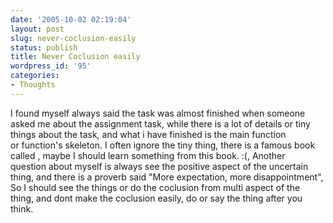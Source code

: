 ```yaml
---
date: '2005-10-02 02:19:04'
layout: post
slug: never-coclusion-easily
status: publish
title: Never Coclusion easily
wordpress_id: '95'
categories:
- Thoughts
---
```





I found myself always said the task was almost finished when someone asked me about the assignment task, while there is a lot of details or tiny things about the task, and what i have finished is the main function or function's skeleton. I often ignore the tiny thing, there is a famous book called <detail determine everything>, maybe I should learn something from this book. :(, Another question about myself is always see the positive aspect of the uncertain thing, and there is a proverb said "More expectation, more disappointment", So I should see the things or do the coclusion from multi aspect of the thing, and dont make the coclusion easily, do or say the thing after you think.



